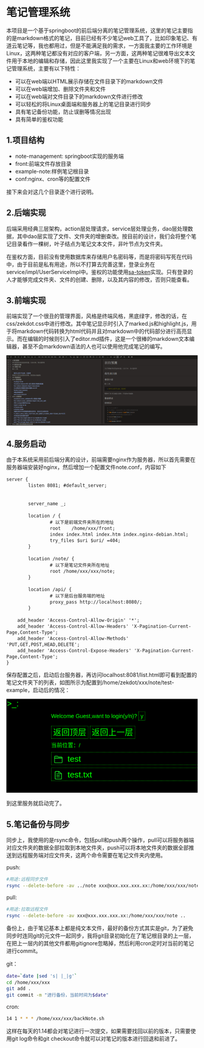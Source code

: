 # 笔记管理系统

本项目是一个基于springboot的前后端分离的笔记管理系统，这里的笔记主要指的是markdown格式的笔记，目前已经有不少笔记web工具了，比如印象笔记、有道云笔记等，我也都用过，但是不能满足我的需求，一方面我主要的工作环境是Linux，这两种笔记都没有对应的客户端，另一方面，这两种笔记很难导出文本文件用于本地的编辑和存储，因此这里我实现了一个主要在Linux和web环境下的笔记管理系统，主要有以下特性：

* 可以在web端以HTML展示存储在文件目录下的markdown文件
* 可以在web端增加、删除文件夹和文件
* 可以在web端对文件目录下的markdown文件进行修改
* 可以轻松的将Linux桌面端和服务器上的笔记目录进行同步
* 具有笔记备份功能，防止误删等情况出现
* 具有简单的鉴权功能

## 1.项目结构

* note-management: springboot实现的服务端
* front:前端文件存放目录
* example-note:样例笔记根目录
* conf:nginx、cron等的配置文件

接下来会对这几个目录逐个进行说明。

## 2.后端实现

后端采用经典三层架构，action层处理请求，service层处理业务，dao层处理数据，其中dao层实现了文件、文件夹的增删查改。按目前的设计，我们会将整个笔记目录看作一棵树，叶子结点为笔记文本文件，非叶节点为文件夹。

在鉴权方面，目前没有使用数据库来存储用户名密码等，而是将密码写死在代码中，由于目前是私有用途，所以不打算去完善这里，登录业务在service/impl/UserServiceImpl中。鉴权的功能使用[sa-token](https://gitee.com/dromara/sa-token)实现。只有登录的人才能够完成文件夹、文件的创建、删除，以及其内容的修改，否则只能查看。

## 3.前端实现

前端实现了一个很丑的管理界面，风格是终端风格，黑底绿字，修改的话，在css/zekdot.css中进行修改。其中笔记显示时引入了marked.js和highlight.js，用于将markdown代码转换为html代码并且对markdown中的代码部分进行高亮显示。而在编辑的时候则引入了editor.md插件，这是一个很棒的markdown文本编辑器，甚至不会markdown语法的人也可以使用他完成笔记的编写。

![](imgs/1.png)

## 4.服务启动

由于本系统采用前后端分离的设计，前端需要nginx作为服务器，所以首先需要在服务器端安装好nginx，然后增加一个配置文件note.conf，内容如下

```nginx
server {
        listen 8081; #default_server;


        server_name _;

        location / {
        		# 以下是前端文件夹所在的地址
                root 	/home/xxx/front;
                index index.html index.htm index.nginx-debian.html;
                try_files $uri $uri/ =404;
        }

        location /note/ {
                # 以下是笔记文件夹所在地址
                root /home/xxx/xxx/note;
        }

        location /api/ {
        		# 以下是后台服务端的地址
                proxy_pass http://localhost:8080/;
        }

    add_header 'Access-Control-Allow-Origin' '*';
    add_header 'Access-Control-Allow-Headers' 'X-Pagination-Current-Page,Content-Type';
    add_header 'Access-Control-Allow-Methods' 'PUT,GET,POST,HEAD,DELETE';
    add_header 'Access-Control-Expose-Headers' 'X-Pagination-Current-Page,Content-Type';
}
```

保存配置之后，启动后台服务器，再访问localhost:8081/list.html即可看到配置的笔记文件夹下的列表，如图所示为配置到/home/zekdot/xxx/note/test-example，启动后的情况：

![](imgs/2.png)

到这里服务就启动完了。

## 5.笔记备份与同步

同步上，我使用的是rsync命令，包括pull和push两个操作，pull可以将服务器端对应文件夹的数据全部拉取到本地文件夹，push可以将本地文件夹的数据全部推送到远程服务端对应文件夹，这两个命令需要在笔记文件夹内使用。

push:

```sh
#用途:远程同步文件
rsync --delete-before -av ../note xxx@xxx.xxx.xxx.xx:/home/xxx/xxx/note
```

pull:

```sh
#用途:拉取远程文件
rsync --delete-before -av xxx@xxx.xxx.xxx.xx:/home/xxx/xxx/note ..
```

备份上，由于笔记基本上都是纯文本文件，最好的备份方式其实是git，为了避免同步时连同git的元文件一起同步，我将git目录初始化在了笔记根目录的上一层，在把上一层内的其他文件都用gitignore忽略掉，然后利用cron定时对当前的笔记进行commit。

git：

```sh
date=`date |sed 's| |_|g'`
cd /home/xxx/xxx
git add .
git commit -m "进行备份，当前时间为$date"
```

cron:

```sh
14 1 * * * /home/xxx/xxx/backNote.sh
```

这样在每天的1.14都会对笔记进行一次提交，如果需要找回以前的版本，只需要使用git log命令和git checkout命令就可以对笔记的版本进行回退和前进了。